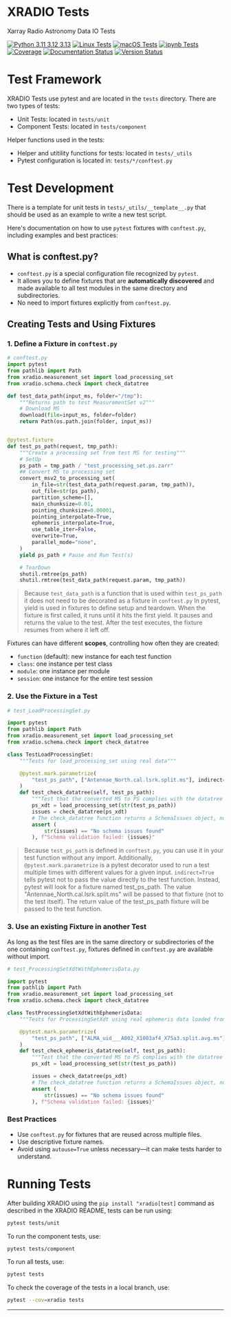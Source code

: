 # XRADIO Tests
Xarray Radio Astronomy Data IO Tests

[![Python 3.11 3.12 3.13](https://img.shields.io/badge/python-3.11%20%7C%203.12%20%7C%203.13-blue)](https://www.python.org/downloads/release/python-3130/)
[![Linux Tests](https://github.com/casangi/xradio/actions/workflows/python-testing-linux.yml/badge.svg?branch=main)](https://github.com/casangi/xradio/actions/workflows/python-testing-linux.yml?query=branch%3Amain)
[![macOS Tests](https://github.com/casangi/xradio/actions/workflows/python-testing-macos.yml/badge.svg?branch=main)](https://github.com/casangi/xradio/actions/workflows/python-testing-macos.yml?query=branch%3Amain)
[![ipynb Tests](https://github.com/casangi/xradio/actions/workflows/run-ipynb.yml/badge.svg?branch=main)](https://github.com/casangi/xradio/actions/workflows/run-ipynb.yml?query=branch%3Amain)
[![Coverage](https://codecov.io/gh/casangi/xradio/branch/main/graph/badge.svg)](https://codecov.io/gh/casangi/xradio/branch/main/xradio)
[![Documentation Status](https://readthedocs.org/projects/xradio/badge/?version=latest)](https://xradio.readthedocs.io)
[![Version Status](https://img.shields.io/pypi/v/xradio.svg)](https://pypi.python.org/pypi/xradio/)

# Test Framework
XRADIO Tests use pytest and are located in the `tests` directory. There are two types of tests:
- Unit Tests: located in `tests/unit`
- Component Tests: located in `tests/component`

Helper functions used in the tests:
- Helper and utitility functions for tests: located in `tests/_utils`
- Pytest configuration is located in: `tests/*/conftest.py`

# Test Development
There is a template for unit tests in `tests/_utils/__template__.py` that should be used as an example to write a new test script.

Here's documentation on how to use `pytest` fixtures with `conftest.py`, including examples and best practices:

## What is conftest.py?

* `conftest.py` is a special configuration file recognized by `pytest`.
* It allows you to define fixtures that are **automatically discovered** and made available to all test modules in the same directory and subdirectories.
* No need to import fixtures explicitly from `conftest.py`.

## Creating Tests and Using Fixtures

### **1. Define a Fixture in `conftest.py`**

```python
# conftest.py
import pytest
from pathlib import Path
from xradio.measurement_set import load_processing_set
from xradio.schema.check import check_datatree

def test_data_path(input_ms, folder="/tmp"):
    """Returns path to test MeasurementSet v2"""
    # Download MS
    download(file=input_ms, folder=folder)
    return Path(os.path.join(folder, input_ms))


@pytest.fixture
def test_ps_path(request, tmp_path):
    """Create a processing set from test MS for testing"""
    # SetUp
    ps_path = tmp_path / "test_processing_set.ps.zarr"
    ## Convert MS to processing set
    convert_msv2_to_processing_set(
        in_file=str(test_data_path(request.param, tmp_path)),
        out_file=str(ps_path),
        partition_scheme=[],
        main_chunksize=0.01,
        pointing_chunksize=0.00001,
        pointing_interpolate=True,
        ephemeris_interpolate=True,
        use_table_iter=False,
        overwrite=True,
        parallel_mode="none",
    )
    yield ps_path # Pause and Run Test(s)

    # TearDown
    shutil.rmtree(ps_path)
    shutil.rmtree(test_data_path(request.param, tmp_path))
```
> Because `test_data_path` is a function that is used within `test_ps_path` it does not need to be decorated as a fixture in `conftest.py` In pytest, yield is used in fixtures to define setup and teardown. When the fixture is first called, it runs until it hits the first yield. It pauses and returns the value to the test. After the test executes, the fixture resumes from where it left off.

Fixtures can have different **scopes**, controlling how often they are created:

* `function` (default): new instance for each test function
* `class`: one instance per test class
* `module`: one instance per module
* `session`: one instance for the entire test session

### **2. Use the Fixture in a Test**

```python
# test_LoadProcessingSet.py

import pytest
from pathlib import Path
from xradio.measurement_set import load_processing_set
from xradio.schema.check import check_datatree

class TestLoadProcessingSet:
    """Tests for load_processing_set using real data"""

    @pytest.mark.parametrize(
        "test_ps_path", ["Antennae_North.cal.lsrk.split.ms"], indirect=True
    )
    def test_check_datatree(self, test_ps_path):
        """Test that the converted MS to PS complies with the datatree schema checker"""
        ps_xdt = load_processing_set(str(test_ps_path))
        issues = check_datatree(ps_xdt)
        # The check_datatree function returns a SchemaIssues object, not a string
        assert (
            str(issues) == "No schema issues found"
        ), f"Schema validation failed: {issues}"
```

> Because `test_ps_path` is defined in `conftest.py`, you can use it in your test function without any import. Additionally, `@pytest.mark.parametrize` is a pytest decorator used to run a test multiple times with different values for a given input. `indirect=True` tells pytest not to pass the value directly to the test function. Instead, pytest will look for a fixture named test_ps_path. The value "Antennae_North.cal.lsrk.split.ms" will be passed to that fixture (not to the test itself). The return value of the test_ps_path fixture will be passed to the test function.

### **3. Use an existing Fixture in another Test**

As long as the test files are in the same directory or subdirectories of the one containing `conftest.py`, fixtures defined in `conftest.py` are available without import.

```python
# test_ProcessingSetXdtWithEphemerisData.py

import pytest
from pathlib import Path
from xradio.measurement_set import load_processing_set
from xradio.schema.check import check_datatree

class TestProcessingSetXdtWithEphemerisData:
    """Tests for ProcessingSetXdt using real ephemeris data loaded from disk"""

    @pytest.mark.parametrize(
        "test_ps_path", ["ALMA_uid___A002_X1003af4_X75a3.split.avg.ms"], indirect=True
    )
    def test_check_ephemeris_datatree(self, test_ps_path):
        """Test that the converted MS to PS complies with the datatree schema checker"""
        ps_xdt = load_processing_set(str(test_ps_path))

        issues = check_datatree(ps_xdt)
        # The check_datatree function returns a SchemaIssues object, not a string
        assert (
            str(issues) == "No schema issues found"
        ), f"Schema validation failed: {issues}"
```

### Best Practices

* Use `conftest.py` for fixtures that are reused across multiple files.
* Use descriptive fixture names.
* Avoid using `autouse=True` unless necessary—it can make tests harder to understand.

# Running Tests
After building XRADIO using the ```pip install "xradio[test]``` command as described in the XRADIO README, tests can be run using:
```sh
pytest tests/unit
```

To run the component tests, use:
```sh
pytest tests/component
```

To run all tests, use:
```sh
pytest tests
```
To check the coverage of the tests in a local branch, use:
```sh
pytest --cov=xradio tests
```



---

